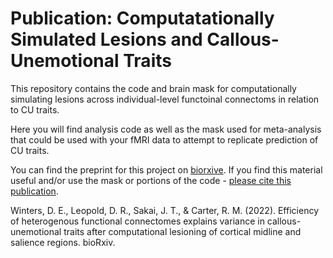 # Publication: Computatationally Simulated Lesions and Callous-Unemotional Traits
This repository contains the code and brain mask for computationally simulating lesions across individual-level functoinal connectoms in relation to CU traits.

Here you will find analysis code as well as the mask used for meta-analysis that could be used with your fMRI data to attempt to replicate prediction of CU traits. 

You can find the preprint for this project on [biorxive](https://doi.org/10.1101/2022.10.07.511379). If you find this material useful and/or use the mask or portions of the code - [please cite this publication](https://doi.org/10.1101/2022.10.07.511379).


Winters, D. E., Leopold, D. R., Sakai, J. T., & Carter, R. M. (2022). Efficiency of heterogenous functional connectomes explains variance in callous-unemotional traits after computational lesioning of cortical midline and salience regions. bioRxiv.
